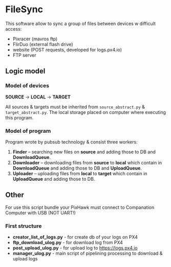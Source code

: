# FileSync

This software allow to sync a group of files between devices w difficult access:

* Pixracer (mavros ftp)
* FlirDuo (external flash drive)
* website (POST requests, developed for logs.px4.io)
* FTP server

## Logic model

### Model of devices

**SOURCE** -> **LOCAL** -> **TARGET**

All sources & targets must be inherited from `source_abstract.py` & `target_abstract.py`.
The local storage placed on computer where executing this program.

### Model of program

Program wrote by pubsub technology & consist three workers:

1. **Finder** – searching new files on **source** and adding those to DB and **DownloadQueue**.
2. **Downloader** – downloading files from **source** to **local** which contain in **DownloadQueue** and adding those to DB and **UploadQueue**.
3. **Uploader** – uploading files from **local** to **target** which contain in **UploadQueue** and adding those to DB.

## Other

For use this script bundle your PixHawk must connect to Companation Computer with USB (NOT UART!)

### First structure

* **creator_list_of_logs.py** - for create db of your logs on PX4
* **ftp_download_ulog.py** - for download log from PX4
* **post_upload_ulog.py** - for upload log to https://logs.px4.io
* **manager_ulog.py** - main script of pipelining processing to download & upload logs
